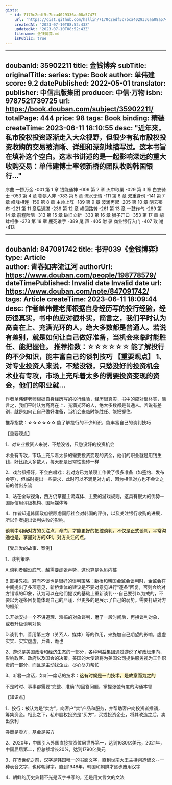 ```yaml
---
gists:
  - id: 7170c2edf5c7bca4029336aa08a57477
    url: 'https://gist.github.com/hsllin/7170c2edf5c7bca4029336aa08a57477'
    createdAt: '2023-07-10T08:52:43Z'
    updatedAt: '2023-07-10T08:52:43Z'
    filename: 金钱博弈.md
    isPublic: true
---
```


---
doubanId: 35902211
title: 金钱博弈
subTitle: 
originalTitle: 
series: 
type: Book
author: 单伟建
score: 9.2
datePublished: 2022-05-01
translator: 
publisher: 中信出版集团
producer: 中信·万物
isbn: 9787521739725
url: https://book.douban.com/subject/35902211/
totalPage: 444
price: 98
tags: Book
binding: 精装
createTime: 2023-06-11 18:10:55
desc: "近年来，私市股权投资逐渐走入大众视野，但很少有私市股权投资收购的交易被清晰、详细和深刻地描写过。这本书旨在填补这个空白。这本书讲述的是一起影响深远的重大收购交易：单伟建博士率领新桥的团队收购韩国银行..."
---



序曲 一掷万金 -001
第 1 章 钱能通神 -009
第 2 章 火中取栗 -029
第 3 章 白衣骑士 -053
第 4 章 物是人非 -083
第 5 章 流水无情 -111
第 6 章 双重身份 -141
第 7 章 峰峰相连 -159
第 8 章 主帅上阵 -189
第 9 章 波澜再起 -205
第 10 章 阴云密布 -221
第 11 章后通牒 -239
第 12 章 峰回路转 -261
第 13 章 一鼓作气 -289
第 14 章 前程险阻 -313
第 15 章 破旧立新 -333
第 16 章 狮子开口 -353
第 17 章 鹬蚌相争 -373
第 18 章 鹿死谁手 -389
尾 声 -405
附 录 商业银行入门 -407
致 谢 -413


---
doubanId: 847091742
title: 书评039《金钱博弈》
type: Article  
author: 青春如奔流江河
authorUrl: https://www.douban.com/people/198778579/
dateTimePublished: Invalid date Invalid date
url: https://www.douban.com/note/847091742/
tags: Article
createTime: 2023-06-11 18:09:44
desc: 作者单伟健老师根据自身经历写的投行经验，经历很真实，书中的应对很朴实，简言之，我们平时认为高高在上、充满光环的人，绝大多数都是普通人。若说有差别，就是如何让自己做好准备，当机会来临时能胜任、能把握住。 推荐指数：☆☆☆☆☆☆  能了解投行的不少知识，能丰富自己的谈判技巧 【重要观点】 1、对专业投资人来说，不愁没钱，只愁没好的投资机会 术业有专攻，市场上充斥着太多的需要投资变现的资金，他们的职业就...
---

作者单伟健老师根据自身经历写的投行经验，经历很真实，书中的应对很朴实，简言之，我们平时认为高高在上、充满光环的人，绝大多数都是普通人。若说有差别，就是如何让自己做好准备，当机会来临时能胜任、能把握住。

推荐指数：☆☆☆☆☆☆ 能了解投行的不少知识，能丰富自己的谈判技巧

【重要观点】

1、对专业投资人来说，不愁没钱，只愁没好的投资机会

术业有专攻，市场上充斥着太多的需要投资变现的资金，他们的职业就是用钱生钱，好比绝大多数人，每天都是日常性搬砖一样

2、戏台都搭好，不会白唱戏：若对方已为某项工作做了很多准备（如签约、发布会等），但临时提出一些要求，此时可以不满足对方的，因为相信对方也不会让之前的付出东流

3、站在全球视角，西方仍掌握主流媒体、主要的游戏规则，这具有很大的优势--国际信用评级机构、国际媒体等

4、作者知道韩国政府很顾虑国际社会对韩国的评价，以及关注银行收购的进展，所以作者提出谈判失败的影响。

<mark style="background-color: #FFF7CC;">谈判中明确对方的关注点、命门，才能更好的把控谈判。不仅是正式谈判，平常沟通也是，掌握对方的KPI，对方关注的点</mark>。

【受启发的故事、案例】

1、谈判策略

A.谈判者越没底气，越需要虚张声势，这也算是色厉内荏

B.直接忽视，避而不谈也是很好的谈判策略：新桥和韩国金监会谈判时，金监会在中间提出了多项意见，新桥集体的建议是不要对意见进行“逐条”回复，否则会给对方错误的印象，认为可以在他们提议的基础上重新谈判---自己要引以为戒的，不要以为逐条回复能体现自己的严谨，但更多的是展示了自己的弱势。需要打破对方的框架

C.开始安排一个不讲道理、难搞的对象谈判，磨了一段时间后，再换谈判对象，或者升级谈判对象

D.谈判中，善用第三方（关系人、媒体）等的作用，来施加自己期望的影响。虚虚实实、实实虚虚，兵者，诡也

2、游说是美国政治和经济生态的一部分，各种利益集团通过游说了解政坛走向，影响政客、政府以及国会的决策。美国的大使馆将为美国公司提供服务视为工作职责的一部分，而且是主动找企业，尽心尽力帮忙

3、听君一席话，如听一席话的技术：<mark style="background-color: #FFF7CC;">这有时候是一门技术，是故意而为之的</mark>

不是时时、事事都需要“完整、准确”的回答问题，掌握张弛有度的沟通本领

【知识点】

1、投行：被认为是“卖方”，向客户“卖”产品和服务，并帮助客户向投资者推销，筹集资金。相比之下，私市股权投资是“买方”，买或投资企业，将其改造之后，卖出获利

券商是卖方，基金是买方

2、2020年，中国引入外国直接投资位居世界第一，达到1630亿美元，2021年，中国屈居第二，但总额增长20%，达到1790亿美元

3、在15世纪之前，汉字是韩国唯一的书面文字，直到世宗大王主持创造谚文--一种表音文字，也称朝鲜字。直到1948年，韩国和朝鲜才逐步废用汉字

4、朝鲜的历史典籍不光是汉字书写的，还是用文言文的文法

